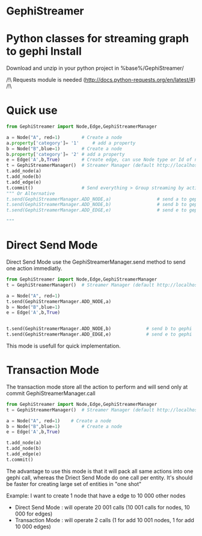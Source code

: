 GephiStreamer
=============

Python classes for streaming graph to gephi
Install
======

Download and unzip in your python project in %base%/GephiStreamer/

/!\ Requests module  is needed  (http://docs.python-requests.org/en/latest/#) /!\

Quick use
======

```python
from GephiStreamer import Node,Edge,GephiStreamerManager

a = Node("A", red=1) 		# Create a node
a.property['category']= '1'  	# add a property 
b = Node("B",blue=1)		# Create a node
b.property['category']= '2'	# add a property 
e = Edge('A',b,True)		# Create edge, can use Node type or Id of node for Source and Destination
t = GephiStreamerManager()  # Streamer Manager (default http://localhost:8080/workspace0)
t.add_node(a)				
t.add_node(b)
t.add_edge(e)
t.commit()					# Send everything > Group streaming by action (e.g if you have 1000 nodes to add, it will send only one message to gephi)
""" Or Alternative
t.send(GephiStreamerManager.ADD_NODE,a)					# send a to gephi
t.send(GephiStreamerManager.ADD_NODE,b)					# send b to gephi
t.send(GephiStreamerManager.ADD_EDGE,e)					# send e to gephi

"""
```
Direct Send Mode 
=====
Direct Send Mode use the GephiStreamerManager.send method to send one action immediatly.
```python
from GephiStreamer import Node,Edge,GephiStreamerManager
t = GephiStreamerManager()  # Streamer Manager (default http://localhost:8080/workspace0)

a = Node("A", red=1)   
t.send(GephiStreamerManager.ADD_NODE,a)  				
b = Node("B",blue=1)		
e = Edge('A',b,True)		


t.send(GephiStreamerManager.ADD_NODE,b)    			# send b to gephi
t.send(GephiStreamerManager.ADD_EDGE,e)    			# send e to gephi

```
This mode is usefull for quick implementation.


Transaction Mode
=====
The transaction mode store all the action to perform and will send only at commit GephiStreamerManager.call
```python
from GephiStreamer import Node,Edge,GephiStreamerManager
t = GephiStreamerManager()  # Streamer Manager (default http://localhost:8080/workspace0)

a = Node("A", red=1)   	# Create a node
b = Node("B",blue=1)		# Create a node
e = Edge('A',b,True)	

t.add_node(a)				
t.add_node(b)
t.add_edge(e)
t.commit()				

```
The advantage to use this mode is that it will pack all same actions into one gephi call, whereas the Driect Send Mode do one call per entity.
It's should be faster for creating large set of entities in "one shot"

Example: I want to create 1 node that have a edge to 10 000 other nodes

* Direct Send Mode : will operate 20 001 calls (10 001 calls for nodes, 10 000 for edges)
* Transaction Mode : will operate 2 calls (1 for add 10 001 nodes, 1 for add 10 000 edges)
